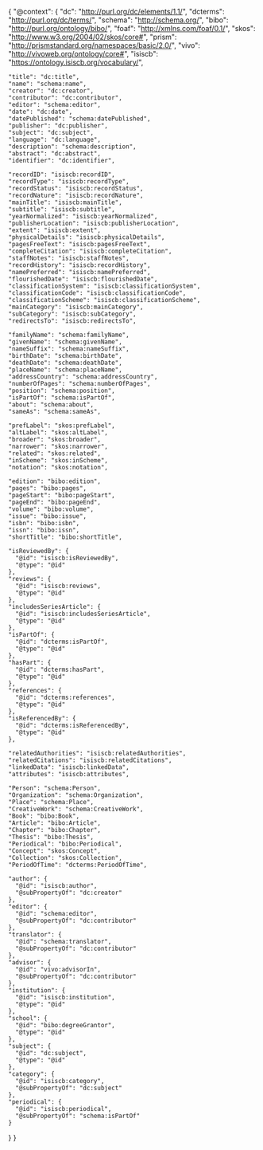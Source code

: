 {
  "@context": {
    "dc": "http://purl.org/dc/elements/1.1/",
    "dcterms": "http://purl.org/dc/terms/",
    "schema": "http://schema.org/",
    "bibo": "http://purl.org/ontology/bibo/",
    "foaf": "http://xmlns.com/foaf/0.1/",
    "skos": "http://www.w3.org/2004/02/skos/core#",
    "prism": "http://prismstandard.org/namespaces/basic/2.0/",
    "vivo": "http://vivoweb.org/ontology/core#",
    "isiscb": "https://ontology.isiscb.org/vocabulary/",
    
    "title": "dc:title",
    "name": "schema:name",
    "creator": "dc:creator",
    "contributor": "dc:contributor",
    "editor": "schema:editor",
    "date": "dc:date",
    "datePublished": "schema:datePublished",
    "publisher": "dc:publisher",
    "subject": "dc:subject",
    "language": "dc:language",
    "description": "schema:description",
    "abstract": "dc:abstract",
    "identifier": "dc:identifier",
    
    "recordID": "isiscb:recordID",
    "recordType": "isiscb:recordType",
    "recordStatus": "isiscb:recordStatus",
    "recordNature": "isiscb:recordNature",
    "mainTitle": "isiscb:mainTitle",
    "subtitle": "isiscb:subtitle",
    "yearNormalized": "isiscb:yearNormalized",
    "publisherLocation": "isiscb:publisherLocation",
    "extent": "isiscb:extent",
    "physicalDetails": "isiscb:physicalDetails",
    "pagesFreeText": "isiscb:pagesFreeText",
    "completeCitation": "isiscb:completeCitation",
    "staffNotes": "isiscb:staffNotes",
    "recordHistory": "isiscb:recordHistory",
    "namePreferred": "isiscb:namePreferred",
    "flourishedDate": "isiscb:flourishedDate",
    "classificationSystem": "isiscb:classificationSystem",
    "classificationCode": "isiscb:classificationCode",
    "classificationScheme": "isiscb:classificationScheme",
    "mainCategory": "isiscb:mainCategory",
    "subCategory": "isiscb:subCategory",
    "redirectsTo": "isiscb:redirectsTo",
    
    "familyName": "schema:familyName",
    "givenName": "schema:givenName",
    "nameSuffix": "schema:nameSuffix",
    "birthDate": "schema:birthDate",
    "deathDate": "schema:deathDate",
    "placeName": "schema:placeName",
    "addressCountry": "schema:addressCountry",
    "numberOfPages": "schema:numberOfPages",
    "position": "schema:position",
    "isPartOf": "schema:isPartOf",
    "about": "schema:about",
    "sameAs": "schema:sameAs",
    
    "prefLabel": "skos:prefLabel",
    "altLabel": "skos:altLabel",
    "broader": "skos:broader",
    "narrower": "skos:narrower",
    "related": "skos:related",
    "inScheme": "skos:inScheme",
    "notation": "skos:notation",
    
    "edition": "bibo:edition",
    "pages": "bibo:pages",
    "pageStart": "bibo:pageStart",
    "pageEnd": "bibo:pageEnd",
    "volume": "bibo:volume",
    "issue": "bibo:issue",
    "isbn": "bibo:isbn",
    "issn": "bibo:issn",
    "shortTitle": "bibo:shortTitle",
    
    "isReviewedBy": {
      "@id": "isiscb:isReviewedBy",
      "@type": "@id"
    },
    "reviews": {
      "@id": "isiscb:reviews",
      "@type": "@id"
    },
    "includesSeriesArticle": {
      "@id": "isiscb:includesSeriesArticle",
      "@type": "@id"
    },
    "isPartOf": {
      "@id": "dcterms:isPartOf",
      "@type": "@id"
    },
    "hasPart": {
      "@id": "dcterms:hasPart",
      "@type": "@id"
    },
    "references": {
      "@id": "dcterms:references",
      "@type": "@id"
    },
    "isReferencedBy": {
      "@id": "dcterms:isReferencedBy",
      "@type": "@id"
    },
    
    "relatedAuthorities": "isiscb:relatedAuthorities",
    "relatedCitations": "isiscb:relatedCitations",
    "linkedData": "isiscb:linkedData",
    "attributes": "isiscb:attributes",
    
    "Person": "schema:Person",
    "Organization": "schema:Organization",
    "Place": "schema:Place",
    "CreativeWork": "schema:CreativeWork",
    "Book": "bibo:Book",
    "Article": "bibo:Article",
    "Chapter": "bibo:Chapter",
    "Thesis": "bibo:Thesis",
    "Periodical": "bibo:Periodical",
    "Concept": "skos:Concept",
    "Collection": "skos:Collection",
    "PeriodOfTime": "dcterms:PeriodOfTime",
    
    "author": {
      "@id": "isiscb:author",
      "@subPropertyOf": "dc:creator"
    },
    "editor": {
      "@id": "schema:editor",
      "@subPropertyOf": "dc:contributor"
    },
    "translator": {
      "@id": "schema:translator",
      "@subPropertyOf": "dc:contributor"
    },
    "advisor": {
      "@id": "vivo:advisorIn",
      "@subPropertyOf": "dc:contributor"
    },
    "institution": {
      "@id": "isiscb:institution",
      "@type": "@id"
    },
    "school": {
      "@id": "bibo:degreeGrantor",
      "@type": "@id"
    },
    "subject": {
      "@id": "dc:subject",
      "@type": "@id"
    },
    "category": {
      "@id": "isiscb:category",
      "@subPropertyOf": "dc:subject"
    },
    "periodical": {
      "@id": "isiscb:periodical",
      "@subPropertyOf": "schema:isPartOf"
    }
  }
}